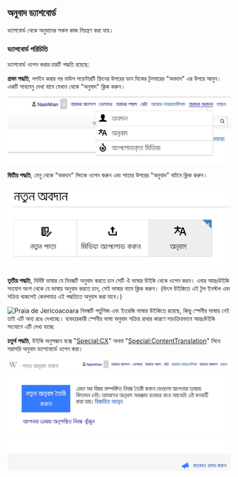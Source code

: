 ## অনুবাদ ড্যাশবোর্ড

ড্যাশবোর্ড থেকে অনুবাদের সকল কাজ নিয়ন্ত্রণ করা যায়।

### ড্যাশবোর্ড পরিচিতি

ড্যাশবোর্ড ওপেন করার চারটি পদ্ধতি রয়েছে:

**প্রথম পদ্ধতি**, লগইন করার পর মাউস পয়েন্টারটি স্ক্রিনের উপরের ডান দিকের টুলবারের "অবদান" এর উপরে আনুন। একটি সাবমেনু দেখা যাবে যেখান থেকে "অনুবাদ" ক্লিক করুন।

![অবদান লিংকে মাউস পয়েন্টার রাখলে যে মেনু দেখা যাবে](images/content-translation-access-dashboard-method-1.jpg "অবদান লিংকে মাউস পয়েন্টার রাখলে যে মেনু দেখা যাবে")


**দ্বিতীয় পদ্ধতি**, মেনু থেকে "অবদান" লিংকে ওপেন করুন এবং পাতার উপরের "অনুবাদ" বাটনে ক্লিক করুন।

![অনুবাদ টুল সক্রিয় করার পর আপনার অবদান পাতায় নতুন যে বাটনগুলো দেখা যাবে](images/content-translation-access-dashboard-method-2.jpg "অনুবাদ টুল সক্রিয় করার পর আপনার অবদান পাতায় নতুন যে বাটনগুলো দেখা যাবে")

**তৃতীয় পদ্ধতি**, নির্দিষ্ট ভাষার যে নিবন্ধটি অনুবাদ করতে চান সেটি ঐ ভাষার উইকি থেকে ওপেন করন। এবার আন্তঃউইকি সংযোগ অংশ থেকে যে ভাষায় অনুবাদ করতে চান, সেই ভাষার নামে ক্লিক করুন। (উৎস উইকিতে এই টুল ইনস্টল এবং সক্রিয় থাকলেই কেবলমাত্র এই পদ্ধতিতে অনুবাদ করা যাবে।)

![Praia de Jericoacoara নিবন্ধটি পর্তুগিজ এবং ইংরেজি ভাষার উইকিতে রয়েছে, কিন্তু স্পেনীয় ভাষায় নেই তাই এটি অন্য রঙে দেখাচ্ছে। ব্যবহারকারী স্পেনীয় ভাষা অনুবাদ সক্রিয় রাখার কারণে সয়ংক্রিয়ভাবে আন্তঃউইকি সংযোগে এটি দেখা যাচ্ছে](images/content-translation-access-dashboard-method-3.jpg "Praia de Jericoacoara নিবন্ধটি পর্তুগিজ এবং ইংরেজি ভাষার উইকিতে রয়েছে, কিন্তু স্পেনীয় ভাষায় নেই তাই এটি অন্য রঙে দেখাচ্ছে। ব্যবহারকারী স্পেনীয় ভাষা অনুবাদ সক্রিয় রাখার কারণে সয়ংক্রিয়ভাবে আন্তঃউইকি সংযোগে এটি দেখা যাচ্ছে")

**চতুর্থ পদ্ধতি**, উইকি অনুসন্ধান বক্সে "[Special:CX](https://bn.wikipedia.org/wiki/Special:ContentTranslation)" অথবা "[Special:ContentTranslation](https://bn.wikipedia.org/wiki/Special:ContentTranslation)" লিখে সরাসরি অনুবাদ ড্যাশবোর্ডে ওপেন করা।

![বিষয়বস্তু অনুবাদ ড্যাশবোর্ড](images/content-translation-access-dashboard-method-4.jpg "বিষয়বস্তু অনুবাদ ড্যাশবোর্ড")